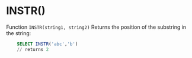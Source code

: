 # INSTR()

Function ```INSTR(string1, string2)``` Returns the position of the substring in the string:
```sql
    SELECT INSTR('abc','b')
    // returns 2
````